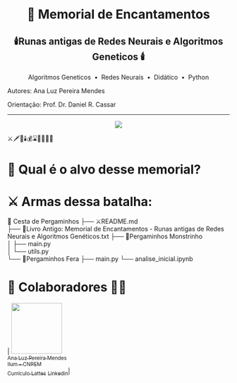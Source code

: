 <h1 align="center"> 🔮 Memorial de Encantamentos</h1>
<h2 align="center"> 🕯️Runas antigas de Redes Neurais e Algoritmos Geneticos 🕯️</h2> 

<p align="center">
   Algoritmos Geneticos 
  &nbsp;&bull;&nbsp; Redes Neurais
  &nbsp;&bull;&nbsp; Didático
  &nbsp;&bull;&nbsp; Python
</p>

Autores: Ana Luz Pereira Mendes

Orientação: Prof. Dr. Daniel R. Cassar

-----------

<p align="center">
<img loading="lazy" src="http://img.shields.io/static/v1?label=STATUS&message=EM%20DESENVOLVIMENTO&color=GREEN&style=for-the-badge"/>
</p>

⚔️🗡️🏹🕯️💰⌛🏺🧺🔥📜
# 🏹 Qual é o alvo desse memorial?

# ⚔️ Armas dessa batalha:

🧺 Cesta de Pergaminhos 
 ├── ⚔️README.md  
 ├── 📕Livro Antigo: Memorial de Encantamentos - Runas antigas de Redes Neurais e Algoritmos Genéticos.txt
 ├── 📜Pergaminhos Monstrinho                   
 │      ├── main.py              
 │      └── utils.py             
 └── 📜Pergaminhos Fera
        ├── main.py 
        └── analise_inicial.ipynb


# 🧙 Colaboradores 🧙‍♂️
| [<img loading="lazy" src="https://avatars.githubusercontent.com/u/172425049?v=4" width=115><br><sub>Ana Luz Pereira Mendes</sub>](https://github.com/LuzMendes)<br>[<sub>Ilum - CNPEM</sub>](https://ilum.cnpem.br/)<br> [<sub>Currículo Lattes</sub>](https://lattes.cnpq.br/4596466138573531) [<sub>Linkedin</sub>](https://www.linkedin.com/in/ana-luz-pereira-mendes/)| 
